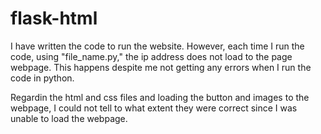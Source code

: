 # flask-html

I have written the code to run the website. 
However, each time I run the code, using "file_name.py," the ip address does not load to the page webpage.
This happens despite me not getting any errors when I run the code in python.


Regardin the html and css files and loading the button and images to the webpage, I could not tell to what extent they were correct since I was unable 
to load the webpage.
